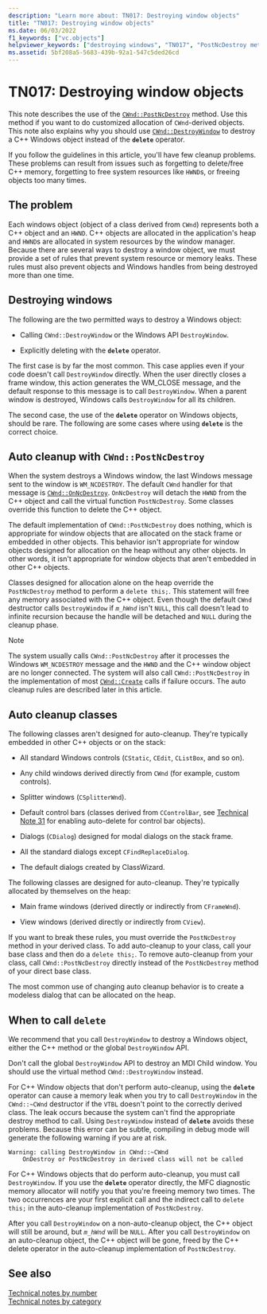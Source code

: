 ```yaml
---
description: "Learn more about: TN017: Destroying window objects"
title: "TN017: Destroying window objects"
ms.date: 06/03/2022
f1_keywords: ["vc.objects"]
helpviewer_keywords: ["destroying windows", "TN017", "PostNcDestroy method [MFC]"]
ms.assetid: 5bf208a5-5683-439b-92a1-547c5ded26cd
---
```

# TN017: Destroying window objects

This note describes the use of the [`CWnd::PostNcDestroy`](../mfc/reference/cwnd-class.md#postncdestroy) method. Use this method if you want to do customized allocation of `CWnd`-derived objects. This note also explains why you should use [`CWnd::DestroyWindow`](../mfc/reference/cwnd-class.md#destroywindow) to destroy a C++ Windows object instead of the **`delete`** operator.

If you follow the guidelines in this article, you'll have few cleanup problems. These problems can result from issues such as forgetting to delete/free C++ memory, forgetting to free system resources like `HWND`s, or freeing objects too many times.

## The problem

Each windows object (object of a class derived from `CWnd`) represents both a C++ object and an `HWND`. C++ objects are allocated in the application's heap and `HWND`s are allocated in system resources by the window manager. Because there are several ways to destroy a window object, we must provide a set of rules that prevent system resource or memory leaks. These rules must also prevent objects and Windows handles from being destroyed more than one time.

## Destroying windows

The following are the two permitted ways to destroy a Windows object:

- Calling `CWnd::DestroyWindow` or the Windows API `DestroyWindow`.

- Explicitly deleting with the **`delete`** operator.

The first case is by far the most common. This case applies even if your code doesn't call `DestroyWindow` directly. When the user directly closes a frame window, this action generates the WM_CLOSE message, and the default response to this message is to call `DestroyWindow`. When a parent window is destroyed, Windows calls `DestroyWindow` for all its children.

The second case, the use of the **`delete`** operator on Windows objects, should be rare. The following are some cases where using **`delete`** is the correct choice.

## Auto cleanup with `CWnd::PostNcDestroy`

When the system destroys a Windows window, the last Windows message sent to the window is `WM_NCDESTROY`. The default `CWnd` handler for that message is [`CWnd::OnNcDestroy`](../mfc/reference/cwnd-class.md#onncdestroy). `OnNcDestroy` will detach the `HWND` from the C++ object and call the virtual function `PostNcDestroy`. Some classes override this function to delete the C++ object.

The default implementation of `CWnd::PostNcDestroy` does nothing, which is appropriate for window objects that are allocated on the stack frame or embedded in other objects. This behavior isn't appropriate for window objects designed for allocation on the heap without any other objects. In other words, it isn't appropriate for window objects that aren't embedded in other C++ objects.

Classes designed for allocation alone on the heap override the `PostNcDestroy` method to perform a `delete this;`. This statement will free any memory associated with the C++ object. Even though the default `CWnd` destructor calls `DestroyWindow` if *`m_hWnd`* isn't `NULL`, this call doesn't lead to infinite recursion because the handle will be detached and `NULL` during the cleanup phase.

> [!NOTE]
> The system usually calls `CWnd::PostNcDestroy` after it processes the Windows `WM_NCDESTROY` message and the `HWND` and the C++ window object are no longer connected. The system will also call `CWnd::PostNcDestroy` in the implementation of most [`CWnd::Create`](../mfc/reference/cwnd-class.md#create) calls if failure occurs. The auto cleanup rules are described later in this article.

## Auto cleanup classes

The following classes aren't designed for auto-cleanup. They're typically embedded in other C++ objects or on the stack:

- All standard Windows controls (`CStatic`, `CEdit`, `CListBox`, and so on).

- Any child windows derived directly from `CWnd` (for example, custom controls).

- Splitter windows (`CSplitterWnd`).

- Default control bars (classes derived from `CControlBar`, see [Technical Note 31](../mfc/tn031-control-bars.md) for enabling auto-delete for control bar objects).

- Dialogs (`CDialog`) designed for modal dialogs on the stack frame.

- All the standard dialogs except `CFindReplaceDialog`.

- The default dialogs created by ClassWizard.

The following classes are designed for auto-cleanup. They're typically allocated by themselves on the heap:

- Main frame windows (derived directly or indirectly from `CFrameWnd`).

- View windows (derived directly or indirectly from `CView`).

If you want to break these rules, you must override the `PostNcDestroy` method in your derived class. To add auto-cleanup to your class, call your base class and then do a `delete this;`. To remove auto-cleanup from your class, call `CWnd::PostNcDestroy` directly instead of the `PostNcDestroy` method of your direct base class.

The most common use of changing auto cleanup behavior is to create a modeless dialog that can be allocated on the heap.

## When to call `delete`

We recommend that you call `DestroyWindow` to destroy a Windows object, either the C++ method or the global `DestroyWindow` API.

Don't call the global `DestroyWindow` API to destroy an MDI Child window. You should use the virtual method `CWnd::DestroyWindow` instead.

For C++ Window objects that don't perform auto-cleanup, using the **`delete`** operator can cause a memory leak when you try to call `DestroyWindow` in the `CWnd::~CWnd` destructor if the `VTBL` doesn't point to the correctly derived class. The leak occurs because the system can't find the appropriate destroy method to call. Using `DestroyWindow` instead of **`delete`** avoids these problems. Because this error can be subtle, compiling in debug mode will generate the following warning if you are at risk.

```Output
Warning: calling DestroyWindow in CWnd::~CWnd
    OnDestroy or PostNcDestroy in derived class will not be called
```

For C++ Windows objects that do perform auto-cleanup, you must call `DestroyWindow`. If you use the **`delete`** operator directly, the MFC diagnostic memory allocator will notify you that you're freeing memory two times. The two occurrences are your first explicit call and the indirect call to `delete this;` in the auto-cleanup implementation of `PostNcDestroy`.

After you call `DestroyWindow` on a non-auto-cleanup object, the C++ object will still be around, but *`m_hWnd`* will be `NULL`. After you call `DestroyWindow` on an auto-cleanup object, the C++ object will be gone, freed by the C++ delete operator in the auto-cleanup implementation of `PostNcDestroy`.

## See also

[Technical notes by number](../mfc/technical-notes-by-number.md)\
[Technical notes by category](../mfc/technical-notes-by-category.md)
